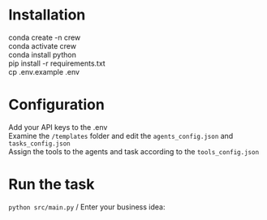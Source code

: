 # Installation
conda create -n crew\
conda activate crew\
conda install python\
pip install -r requirements.txt\
cp .env.example .env

# Configuration
Add your API keys to the .env\
Examine the `/templates` folder and edit the `agents_config.json` and `tasks_config.json`\
Assign the tools to the agents and task according to the `tools_config.json`

# Run the task
`python src/main.py`
/
Enter your business idea: